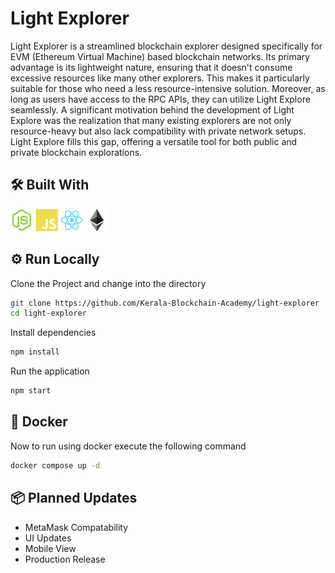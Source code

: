# Light Explorer

Light Explorer is a streamlined blockchain explorer designed specifically for EVM (Ethereum Virtual Machine) based blockchain networks. Its primary advantage is its lightweight nature, ensuring that it doesn't consume excessive resources like many other explorers. This makes it particularly suitable for those who need a less resource-intensive solution. Moreover, as long as users have access to the RPC APIs, they can utilize Light Explore seamlessly. A significant motivation behind the development of Light Explore was the realization that many existing explorers are not only resource-heavy but also lack compatibility with private network setups. Light Explore fills this gap, offering a versatile tool for both public and private blockchain explorations.

## 🛠 Built With

<div align="left">
<a href="https://nodejs.org/en/" target="_blank" rel="noreferrer"><img src="https://raw.githubusercontent.com/Kerala-Blockchain-Academy/MediaVault/f822abfb1ca9f89c703822049ea417256798e1d5/assets/nodejs-colored.svg" width="36" height="36" alt="NodeJS" /></a>
<a href="https://developer.mozilla.org/en-US/docs/Web/JavaScript" target="_blank" rel="noreferrer"><img src="https://raw.githubusercontent.com/Kerala-Blockchain-Academy/MediaVault/f822abfb1ca9f89c703822049ea417256798e1d5/assets/javascript-colored.svg" width="36" height="36" alt="JavaScript" /></a>
<a href="https://react.dev" target="_blank" rel="noreferrer"><img src="https://raw.githubusercontent.com/Kerala-Blockchain-Academy/MediaVault/f822abfb1ca9f89c703822049ea417256798e1d5/assets/react-colored.svg" width="36" height="36" alt="ReactJs" /></a>
<a href="https://ethereum.org/en/" target="_blank" rel="noreferrer"><img src="https://raw.githubusercontent.com/Kerala-Blockchain-Academy/MediaVault/f822abfb1ca9f89c703822049ea417256798e1d5/assets/ethereum-colored.svg" width="36" height="36" alt="Ethereum" /></a>
</div>

## ⚙️ Run Locally

Clone the Project and change into the directory

```bash
git clone https://github.com/Kerala-Blockchain-Academy/light-explorer
cd light-explorer
```

Install dependencies

```bash
npm install
```

Run the application

```bash
npm start
```

## 🐳 Docker

Now to run using docker execute the following command

```bash
docker compose up -d
```

## 📦 Planned Updates

* MetaMask Compatability
* UI Updates
* Mobile View
* Production Release
